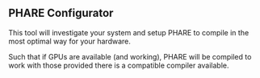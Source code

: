 
## PHARE Configurator

This tool will investigate your system and setup PHARE to compile in the most optimal way for your hardware.

Such that if GPUs are available (and working), PHARE will be compiled to work with those provided there is a compatible compiler available.
